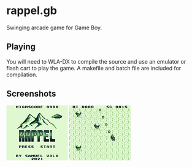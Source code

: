# rappel.gb
Swinging arcade game for Game Boy.

## Playing
You will need to WLA-DX to compile the source and use an emulator or flash cart to play the game. A makefile and batch file are included for compilation.

## Screenshots
![title screenshot](title.png)
![gameplay screenshot](gameplay.png)
